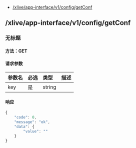 <!-- package=live.appinterface.v1 -->
- [/xlive/app-interface/v1/config/getConf](#xliveapp-interfacev1configgetConf) 

## /xlive/app-interface/v1/config/getConf
### 无标题

#### 方法：GET

#### 请求参数

|参数名|必选|类型|描述|
|:---|:---|:---|:---|
|key|是|string||

#### 响应

```javascript
{
    "code": 0,
    "message": "ok",
    "data": {
        "value": ""
    }
}
```

